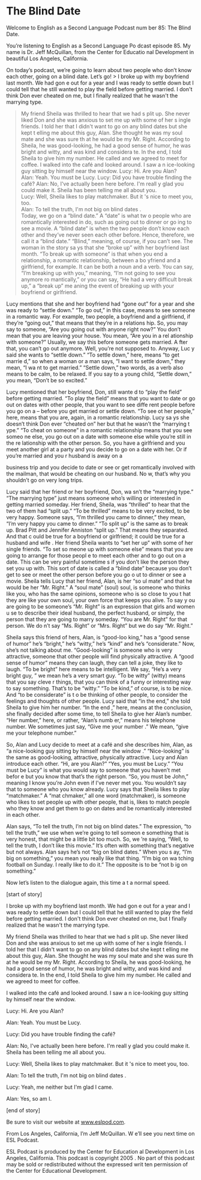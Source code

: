 # The Blind Date

Welcome to English as a Second Language Podcast num ber 85: The Blind Date. 

You’re listening to English as a Second Language Po dcast episode 85. My name is Dr. Jeff McQuillan, from the Center for Educatio nal Development in beautiful Los Angeles, California. 

On today’s podcast, we’re going to learn about two people who don’t know each other, going on a blind date. Let’s go! > I broke up with my boyfriend last month. We had gon e out for a year and I was ready to settle down but I could tell that he still  wanted to play the field before getting married. I don't think Don ever cheated on me, but I finally realized that he wasn't the marrying type.  
> My friend Sheila was thrilled to hear that we had s plit up. She never liked Don and she was anxious to set me up with some of her s ingle friends. I told her that I didn't want to go on any blind dates but she kept t elling me about this guy, Alan. She thought he was my soul mate and she was sure th at he would be my Mr. Right. According to Sheila, he was good-looking, he  had a good sense of humor, he was bright and witty, and was kind and considera te. In the end, I told Sheila to give him my number. He called and we agreed to meet  for coffee. 
> I walked into the café and looked around. I saw a n ice-looking guy sitting by himself near the window. 
> Lucy: Hi. Are you Alan?  
> Alan: Yeah. You must be Lucy. 
> Lucy: Did you have trouble finding the café? 
> Alan: No, I've actually been here before. I'm reall y glad you could make it. Sheila has been telling me all about you.  
> Lucy: Well, Sheila likes to play matchmaker. But it 's nice to meet you, too.  
> Alan: To tell the truth, I'm not big on blind dates .  
> Today, we go on a “blind date.” A “date” is what tw o people who are romantically interested in do, such as going out to dinner or go ing to see a movie. A “blind date” is when the two people don’t know each other and they’ve never seen each other before. Hence, therefore, we call it a “blind  date.” “Blind,” meaning, of course, if you can’t see. The woman in the story sa ys that she “broke up” with her boyfriend last month. “To break up with someone” is  that when you end a relationship, a romantic relationship, between a bo yfriend and a girlfriend, for example. It can be both a noun and a verb. You can say, “I’m breaking up with you,” meaning, “I’m not going to see you anymore ro mantically,” or you can say, “He had a very difficult break up,” a “break up” me aning the event of breaking up with your boyfriend or girlfriend.  

Lucy mentions that she and her boyfriend had “gone out” for a year and she was ready to “settle down.” “To go out,” in this case, means to see someone in a romantic way.  For example, two people, a boyfriend  and a girlfriend, if they’re “going out,” that means that they’re in a relations hip. So, you may say to someone, “Are you going out with anyone right now?”  You don’t mean that you are leaving your house. You mean, “Are you in a rel ationship with someone?” Usually, we say this before someone gets married. A fter that, you can’t go out anymore. Well, you’re not supposed to.  Anyway, Luc y said she wants to “settle down.” “To settle down,” here, means “to get marrie d,” so when a woman or a man says, “I want to settle down,” they mean, “I wa nt to get married.” “Settle down,” two words, as a verb also means to be calm, to be relaxed. If you say to a young child, “Settle down,” you mean, “Don’t be so excited.”  

Lucy mentioned that her boyfriend, Don, still wante d to “play the field” before getting married. “To play the field” means that you  want to date or go out on dates with other people, that you want to see diffe rent people before you go on a – before you get married or settle down. “To see ot her people,” here, means that you are, again, in a romantic relationship. Lucy sa ys she doesn’t think Don ever “cheated on” her but that he wasn’t the “marrying t ype.” “To cheat on someone” in a romantic relationship means that you see someo ne else, you go out on a date with someone else while you’re still in the re lationship with the other person. So, you have a girlfriend and you meet another girl  at a party and you decide to go on a date with her. Or if you’re married and you r husband is away on a  

business trip and you decide to date or see or get romantically involved with the mailman, that would be cheating on our husband.  No w, that’s why you shouldn’t go on very long trips.  

Lucy said that her friend or her boyfriend, Don, wa sn’t the “marrying type.” “The marrying type” just means someone who’s willing or interested in getting married someday. Her friend, Sheila, was “thrilled” to hear  that the two of them had “split up.” “To be thrilled” means to be very excited, to be very happy. Someone says, “I’m thrilled you came to dinner,” they mean, “I’m very happy you came to dinner.” “To split up” is the same as to break up. Brad Pitt and Jennifer Anniston “split up.”  That means they separated.  And that c ould be true for a boyfriend or girlfriend; it could be true for a husband and wife . Her friend Sheila wants to “set her up” with some of her single friends. “To set so meone up with someone else” means that you are going to arrange for those peopl e to meet each other and to go out on a date. This can be very painful sometime s if you don’t like the person they set you up with. This sort of date is called a  “blind date” because you don’t get to see or meet the other person before you go o ut to dinner or see a movie. Sheila tells Lucy that her friend, Alan, is her “so ul mate” and that he would be her “Mr. Right.” A “soul mate” (soul) soul, is someone who thinks like you, who has the same opinions, someone who is so close to you t hat they are like your own soul, your own force that keeps you alive. To say y ou are going to be someone’s “Mr. Right” is an expression that girls and women u se to describe their ideal husband, the perfect husband, or simply, the person  that they are going to marry someday. “You are Mr. Right” for that person. We do n’t say “Ms. Right” or “Mrs. Right” but we do say “Mr. Right.”  

Sheila says this friend of hers, Alan, is “good-loo king,” has a “good sense of humor” he’s “bright,” he’s “witty,” he’s “kind” and  he’s “considerate.” Now, she’s not talking about me. “Good-looking” is someone who  is very attractive, someone that other people will find physically attractive. A “good sense of humor” means they can laugh, they can tell a joke, they like to laugh. “To be bright” here means to be intelligent. We say, “He’s a very bright guy, ” we mean he’s a very smart guy. “To be witty” (witty) means that you say cleve r things, that you can think of a funny or interesting way to say something.  That’s to be “witty.” “To be kind,” of course, is to be nice. And “to be considerate” is t o be thinking of other people, to consider the feelings and thoughts of other people.  Lucy said that “in the end,” she told Sheila to give him her number. “In the end ,” here, means at the conclusion, she finally decided after some time, to  tell Sheila to give her Alan’s number. “Her number,” here, or rather, “Alan’s numb er,” means his telephone number. We sometimes just say, “Give me your number .” We mean, “give me your telephone number.”  

So, Alan and Lucy decide to meet at a café and she describes him, Alan, as “a nice-looking guy sitting by himself near the window .” “Nice-looking” is the same as good-looking, attractive, physically attractive.  Lucy and Alan introduce each other. “Hi, are you Alan?” “Yes, you must be Lucy.”  “You must be Lucy” is what you would say to someone that you haven’t met befor e but you know that that’s the right person. “So, you must be John,” meaning I  know you’re John even if I’ve never met you. You wouldn’t say that to someone who  you know already. Lucy says that Sheila likes to play “matchmaker.” A “mat chmaker,” all one word (matchmaker), is someone who likes to set people up  with other people, that is, likes to match people who they know and get them to  go on dates and be romantically interested in each other.  

Alan says, “To tell the truth, I’m not big on blind  dates.” The expression, “to tell the truth,”  we use when we’re going to tell someon e something that is very honest, that might be a little bit too much. So, we ’re saying, “Well, to tell the truth, I don’t like this movie.” It’s often with something  that’s negative but not always. Alan says he’s not “big on blind dates.” When you s ay, “I’m big on something,” you mean you really like that thing. “I’m big on wa tching football on Sunday. I really like to do it.” The opposite is to be “not b ig on something.” 

Now let’s listen to the dialogue again, this time a t a normal speed. 

[start of story] 

I broke up with my boyfriend last month. We had gon e out for a year and I was ready to settle down but I could tell that he still  wanted to play the field before getting married. I don't think Don ever cheated on me, but I finally realized that he wasn't the marrying type.  

My friend Sheila was thrilled to hear that we had s plit up. She never liked Don and she was anxious to set me up with some of her s ingle friends. I told her that I didn't want to go on any blind dates but she kept t elling me about this guy, Alan. She thought he was my soul mate and she was sure th at he would be my Mr. Right. According to Sheila, he was good-looking, he  had a good sense of humor, he was bright and witty, and was kind and considera te. In the end, I told Sheila to give him my number. He called and we agreed to meet  for coffee. 

I walked into the café and looked around. I saw a n ice-looking guy sitting by himself near the window. 

Lucy: Hi. Are you Alan?  

Alan: Yeah. You must be Lucy. 

Lucy: Did you have trouble finding the café? 

Alan: No, I've actually been here before. I'm reall y glad you could make it. Sheila has been telling me all about you.  

Lucy: Well, Sheila likes to play matchmaker. But it 's nice to meet you, too.  

Alan: To tell the truth, I'm not big on blind dates . 

Lucy: Yeah, me neither but I'm glad I came. 

Alan: Yes, so am I. 

[end of story] 

Be sure to visit our website at www.eslpod.com.  

From Los Angeles, California, I’m Jeff McQuillan. W e’ll see you next time on ESL Podcast. 

ESL Podcast is produced by the Center for Education al Development in Los Angeles, California. This podcast is copyright 2005 . No part of this podcast may be sold or redistributed without the expressed writ ten permission of the Center for Educational Development.

